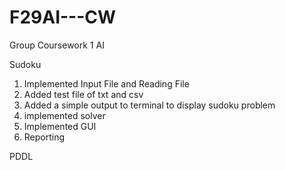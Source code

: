# F29AI---CW
Group Coursework 1 AI

Sudoku
1) Implemented Input File and Reading File
2) Added test file of txt and csv
3) Added a simple output to terminal to display sudoku problem
4) implemented solver
5) Implemented GUI
6) Reporting

PDDL
